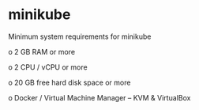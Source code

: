 # minikube

Minimum system requirements for minikube

o	2 GB RAM or more

o	2 CPU / vCPU or more

o	20 GB free hard disk space or more

o	Docker / Virtual Machine Manager – KVM & VirtualBox

